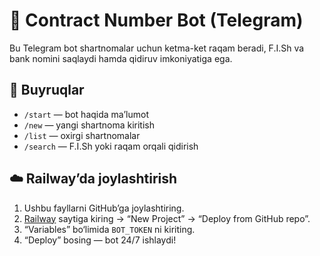# 📄 Contract Number Bot (Telegram)

Bu Telegram bot shartnomalar uchun ketma-ket raqam beradi, F.I.Sh va bank nomini saqlaydi hamda qidiruv imkoniyatiga ega.

## 🚀 Buyruqlar
- `/start` — bot haqida ma’lumot
- `/new` — yangi shartnoma kiritish
- `/list` — oxirgi shartnomalar
- `/search` — F.I.Sh yoki raqam orqali qidirish

## ☁️ Railway’da joylashtirish
1. Ushbu fayllarni GitHub’ga joylashtiring.
2. [Railway](https://railway.app/) saytiga kiring → “New Project” → “Deploy from GitHub repo”.
3. “Variables” bo‘limida `BOT_TOKEN` ni kiriting.
4. “Deploy” bosing — bot 24/7 ishlaydi!


